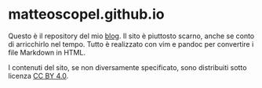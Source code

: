 # matteoscopel.github.io

Questo è il repository del mio [blog](https://matteoscopel.github.io).
Il sito è piuttosto scarno, anche se conto di arricchirlo nel tempo.
Tutto è realizzato con vim e pandoc per convertire i file Markdown in HTML.

I contenuti del sito, se non diversamente specificato, sono distribuiti sotto licenza [CC BY 4.0](http://creativecommons.org/licenses/by/4.0/deed.it).
